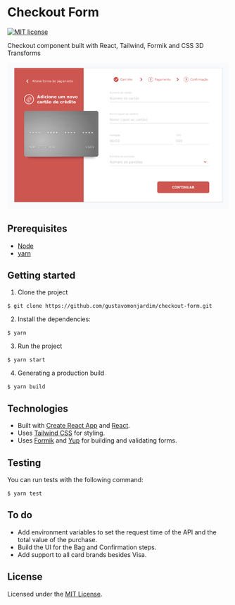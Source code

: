# Checkout Form

[![MIT license](https://img.shields.io/badge/License-MIT-blue.svg)](https://lbesson.mit-license.org/)

Checkout component built with React, Tailwind, Formik and CSS 3D Transforms

![](./docs/checkout.png)


## Prerequisites

- [Node](https://nodejs.org/en/)
- [yarn](https://classic.yarnpkg.com/)

## Getting started

1. Clone the project

```shell
$ git clone https://github.com/gustavomonjardim/checkout-form.git
```

2. Install the dependencies:

```shell
$ yarn
```

3. Run the project

```shell
$ yarn start
```

4. Generating a production build

```shell
$ yarn build
```

## Technologies

- Built with [Create React App](https://github.com/facebook/create-react-app) and [React](https://github.com/facebook/react).
- Uses [Tailwind CSS](https://tailwindcss.com/) for styling.
- Uses [Formik](https://github.com/jaredpalmer/formik) and [Yup](https://github.com/jquense/yup) for building and validating forms.

## Testing

You can run tests with the following command:

```shell
$ yarn test
```

## To do

- Add environment variables to set the request time of the API and the total value of the purchase.
- Build the UI for the Bag and Confirmation steps.
- Add support to all card brands besides Visa.

## License

Licensed under the [MIT License](./LICENSE).

